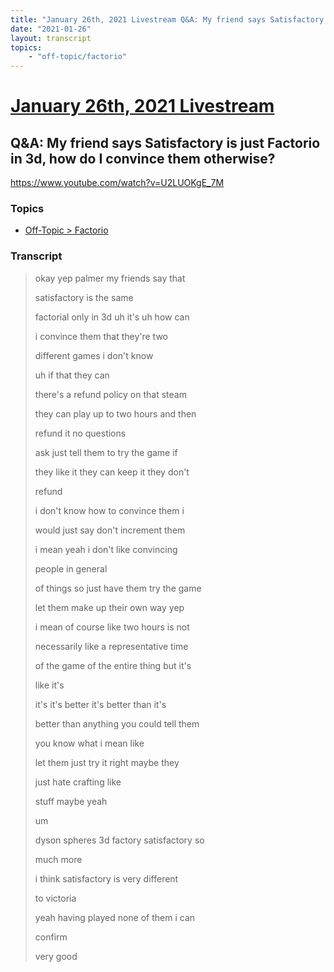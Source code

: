 ```yaml
---
title: "January 26th, 2021 Livestream Q&A: My friend says Satisfactory is just Factorio in 3d, how do I convince them otherwise?"
date: "2021-01-26"
layout: transcript
topics:
    - "off-topic/factorio"
---
```

# [January 26th, 2021 Livestream](../2021-01-26.md)
## Q&A: My friend says Satisfactory is just Factorio in 3d, how do I convince them otherwise?
https://www.youtube.com/watch?v=U2LUOKgE_7M

### Topics
* [Off-Topic > Factorio](../topics/off-topic/factorio.md)

### Transcript

> okay yep palmer my friends say that
>
> satisfactory is the same
>
> factorial only in 3d uh it's uh how can
>
> i convince them that they're two
>
> different games i don't know
>
> uh if that they can
>
> there's a refund policy on that steam
>
> they can play up to two hours and then
>
> refund it no questions
>
> ask just tell them to try the game if
>
> they like it they can keep it they don't
>
> refund
>
> i don't know how to convince them i
>
> would just say don't increment them
>
> i mean yeah i don't like convincing
>
> people in general
>
> of things so just have them try the game
>
> let them make up their own way yep
>
> i mean of course like two hours is not
>
> necessarily like a representative time
>
> of the game of the entire thing but it's
>
> like it's
>
> it's it's better it's better than it's
>
> better than anything you could tell them
>
> you know what i mean like
>
> let them just try it right maybe they
>
> just hate crafting like
>
> stuff maybe yeah
>
> um
>
> dyson spheres 3d factory satisfactory so
>
> much more
>
> i think satisfactory is very different
>
> to victoria
>
> yeah having played none of them i can
>
> confirm
>
> very good
>
